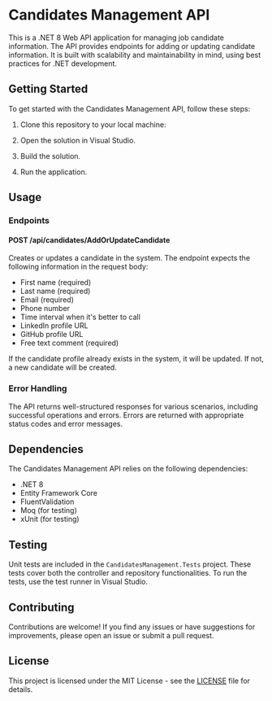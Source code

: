 # Candidates Management API

This is a .NET 8 Web API application for managing job candidate information. The API provides endpoints for adding or updating candidate information. It is built with scalability and maintainability in mind, using best practices for .NET development.

## Getting Started

To get started with the Candidates Management API, follow these steps:

1. Clone this repository to your local machine:


2. Open the solution in Visual Studio.

3. Build the solution.

4. Run the application.

## Usage

### Endpoints

#### POST /api/candidates/AddOrUpdateCandidate

Creates or updates a candidate in the system. The endpoint expects the following information in the request body:

- First name (required)
- Last name (required)
- Email (required)
- Phone number
- Time interval when it's better to call
- LinkedIn profile URL
- GitHub profile URL
- Free text comment (required)

If the candidate profile already exists in the system, it will be updated. If not, a new candidate will be created.

### Error Handling

The API returns well-structured responses for various scenarios, including successful operations and errors. Errors are returned with appropriate status codes and error messages.

## Dependencies

The Candidates Management API relies on the following dependencies:

- .NET 8
- Entity Framework Core
- FluentValidation
- Moq (for testing)
- xUnit (for testing)

## Testing

Unit tests are included in the `CandidatesManagement.Tests` project. These tests cover both the controller and repository functionalities. To run the tests, use the test runner in Visual Studio.

## Contributing

Contributions are welcome! If you find any issues or have suggestions for improvements, please open an issue or submit a pull request.

## License

This project is licensed under the MIT License - see the [LICENSE](LICENSE) file for details.
